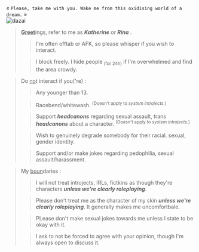  «  `Please, take me with you. Wake me from this oxidising world of a dream.`  » <br/>
![ dazai](https://github.com/user-attachments/assets/f3952fa5-7242-474a-9444-557a37c0fa95) </br>
> <ins>**Greet**</ins>ings, refer to me as ***Katherine*** or ***Rina*** . </br>
> >  I'm often offtab or AFK, so please whisper if you wish to interact. </br>
> 
> > I block freely. I hide people<sub> (for 24h)</sub> if I'm overwhelmed and find the area crowdy.

> Do <ins>no</ins>t interact if you('re) : </br>
> > Any younger than 13. </br>
> 
> > Racebend/whitewash. <sup> (Doesn't apply to *system introjects*.) </sup>
> 
> > Support ***headcanons*** regarding sexual assault, trans ***headcanons*** about a character. <sup> (Doesn't apply to *system introjects*.) </sup> </br>
>
> > Wish to genuinely degrade somebody for their racial. sexual, gender identity.
>
> > Support and/or make jokes regarding pedophilia, sexual assault/harassment.

> My <ins>boun</ins>daries : </br>
> > I will not treat introjects, IRLs, fictkins as though they're characters ***unless we're clearly roleplaying***.
> 
> > Please don't treat me as the character of my skin ***unless we're clearly roleplaying***. It generally makes me uncomfortbale.
>
> > PLease don't make sexual jokes towards me unless I state to be okay with it.
> 
> > I ask to not be forced to agree with your opinion, though I'm always open to discuss it. 
